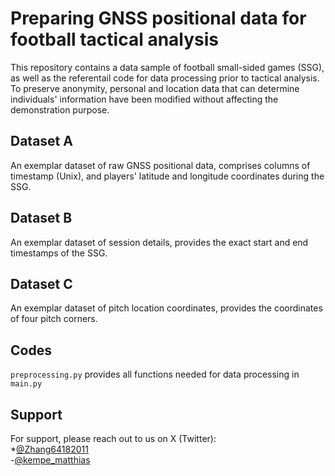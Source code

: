 # Preparing GNSS positional data for football tactical analysis

This repository contains a data sample of football small-sided games (SSG), as well as the referentail code for data processing prior to tactical analysis. To preserve anonymity, personal and location data that can determine individuals' information have been modified without affecting the demonstration purpose.


## Dataset A

An exemplar dataset of raw GNSS positional data, comprises columns of timestamp (Unix), and players' latitude and longitude coordinates during the SSG.


## Dataset B

An exemplar dataset of session details, provides the exact start and end timestamps of the SSG.

## Dataset C

An exemplar dataset of pitch location coordinates, provides the coordinates of four pitch corners.

## Codes

`preprocessing.py` provides all functions needed for data processing in `main.py`

## Support

For support, please reach out to us on X (Twitter): <br />
*[@Zhang64182011](https://x.com/Zhang64182011) <br />
-[@kempe_matthias](https://x.com/kempe_matthias) <br />
